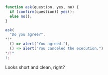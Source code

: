 
```js run
function ask(question, yes, no) {
  if (confirm(question)) yes();
  else no();
}

ask(
  "Do you agree?",
*!*
  () => alert("You agreed."),
  () => alert("You canceled the execution.")
*/!*
);
```

Looks short and clean, right?
